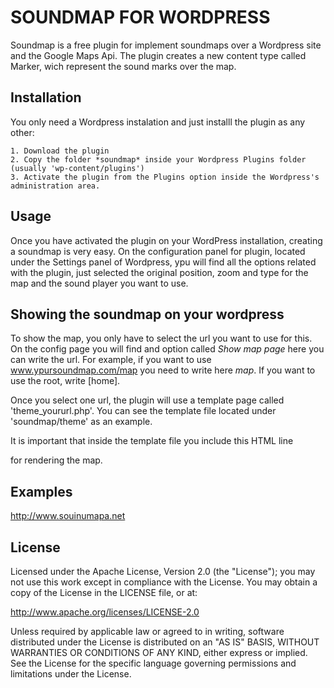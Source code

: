 SOUNDMAP FOR WORDPRESS
=================

Soundmap is a free plugin for implement soundmaps over a Wordpress site and the Google Maps Api.
The plugin creates a new content type called Marker, wich represent the sound marks over the map.


Installation
-----

You only need a Wordpress instalation and just installl the plugin as any other:

	1. Download the plugin
	2. Copy the folder *soundmap* inside your Wordpress Plugins folder (usually 'wp-content/plugins')
	3. Activate the plugin from the Plugins option inside the Wordpress's administration area.

Usage
------

Once you have activated the plugin on your WordPress installation, creating a soundmap is very easy.
On the configuration panel for plugin, located under the Settings panel of Wordpress, ypu will find all the options related with the plugin, just selected the original position, zoom and type for the map and the sound player you want to use.

Showing the soundmap on your wordpress
-----

To show the map, you only have to select the url you want to use for this. On the config page you will find and option called *Show map page* here you can write the url. 
For example, if you want to use www.ypursoundmap.com/map you need to write here *map*. If you want to use the root, write [home].

Once you select one url, the plugin will use a template page called 'theme_yoururl.php'. You can see the template file located under 'soundmap/theme' as an example.

It is important that inside the template file you include this HTML line <div class="map_canvas"></div> for rendering the map.

Examples
----------
http://www.souinumapa.net

License
---------------------

Licensed under the Apache License, Version 2.0 (the "License");
you may not use this work except in compliance with the License.
You may obtain a copy of the License in the LICENSE file, or at:

   http://www.apache.org/licenses/LICENSE-2.0

Unless required by applicable law or agreed to in writing, software
distributed under the License is distributed on an "AS IS" BASIS,
WITHOUT WARRANTIES OR CONDITIONS OF ANY KIND, either express or implied.
See the License for the specific language governing permissions and
limitations under the License.

